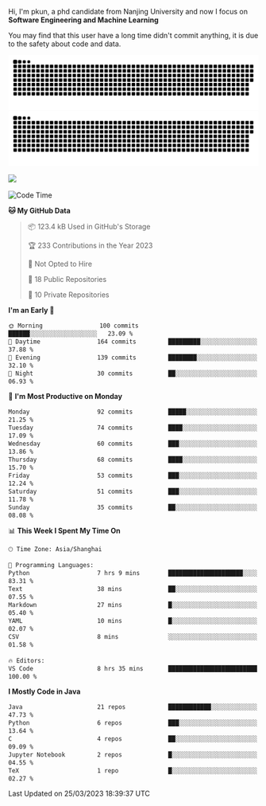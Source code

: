 Hi, I'm pkun, a phd candidate from Nanjing University and now I focus on **Software Engineering and Machine Learning**

You may find that this user have a long time didn't commit anything, it is due to the safety about code and data.

![GitHub Snake Light](https://github.com/pppppkun/pppppkun/blob/output/github-snake.svg#gh-light-mode-only)
![GitHub Snake dark](https://github.com/pppppkun/pppppkun/blob/output/github-snake-dark.svg#gh-dark-mode-only)

![](https://komarev.com/ghpvc/?username=pppppkun)
<!--START_SECTION:waka-->
![Code Time](http://img.shields.io/badge/Code%20Time-1%2C682%20hrs%2059%20mins-blue)

**🐱 My GitHub Data** 

> 📦 123.4 kB Used in GitHub's Storage 
 > 
> 🏆 233 Contributions in the Year 2023
 > 
> 🚫 Not Opted to Hire
 > 
> 📜 18 Public Repositories 
 > 
> 🔑 10 Private Repositories 
 > 
**I'm an Early 🐤** 

```text
🌞 Morning                100 commits         ██████░░░░░░░░░░░░░░░░░░░   23.09 % 
🌆 Daytime                164 commits         █████████░░░░░░░░░░░░░░░░   37.88 % 
🌃 Evening                139 commits         ████████░░░░░░░░░░░░░░░░░   32.10 % 
🌙 Night                  30 commits          ██░░░░░░░░░░░░░░░░░░░░░░░   06.93 % 
```
📅 **I'm Most Productive on Monday** 

```text
Monday                   92 commits          █████░░░░░░░░░░░░░░░░░░░░   21.25 % 
Tuesday                  74 commits          ████░░░░░░░░░░░░░░░░░░░░░   17.09 % 
Wednesday                60 commits          ███░░░░░░░░░░░░░░░░░░░░░░   13.86 % 
Thursday                 68 commits          ████░░░░░░░░░░░░░░░░░░░░░   15.70 % 
Friday                   53 commits          ███░░░░░░░░░░░░░░░░░░░░░░   12.24 % 
Saturday                 51 commits          ███░░░░░░░░░░░░░░░░░░░░░░   11.78 % 
Sunday                   35 commits          ██░░░░░░░░░░░░░░░░░░░░░░░   08.08 % 
```


📊 **This Week I Spent My Time On** 

```text
🕑︎ Time Zone: Asia/Shanghai

💬 Programming Languages: 
Python                   7 hrs 9 mins        █████████████████████░░░░   83.31 % 
Text                     38 mins             ██░░░░░░░░░░░░░░░░░░░░░░░   07.55 % 
Markdown                 27 mins             █░░░░░░░░░░░░░░░░░░░░░░░░   05.40 % 
YAML                     10 mins             █░░░░░░░░░░░░░░░░░░░░░░░░   02.07 % 
CSV                      8 mins              ░░░░░░░░░░░░░░░░░░░░░░░░░   01.58 % 

🔥 Editors: 
VS Code                  8 hrs 35 mins       █████████████████████████   100.00 % 
```

**I Mostly Code in Java** 

```text
Java                     21 repos            ████████████░░░░░░░░░░░░░   47.73 % 
Python                   6 repos             ███░░░░░░░░░░░░░░░░░░░░░░   13.64 % 
C                        4 repos             ██░░░░░░░░░░░░░░░░░░░░░░░   09.09 % 
Jupyter Notebook         2 repos             █░░░░░░░░░░░░░░░░░░░░░░░░   04.55 % 
TeX                      1 repo              █░░░░░░░░░░░░░░░░░░░░░░░░   02.27 % 
```




 Last Updated on 25/03/2023 18:39:37 UTC
<!--END_SECTION:waka-->
